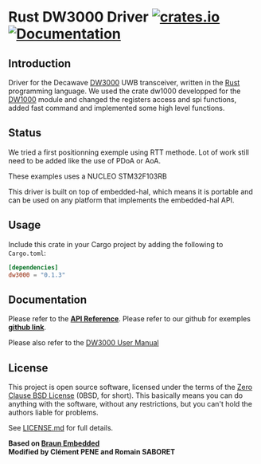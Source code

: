 # Rust DW3000 Driver [![crates.io](https://img.shields.io/crates/v/dw3000.svg)](https://crates.io/crates/dw3000) [![Documentation](https://docs.rs/dw3000/badge.svg)](https://docs.rs/dw3000)
## Introduction

Driver for the Decawave [DW3000] UWB transceiver, written in the [Rust] programming language. We used the crate dw1000 developped for the [DW1000] module and changed the registers access and spi functions, added fast command and implemented some high level functions.

[DW3000]: https://www.decawave.com/product/decawave-dw3000-ic/
[Rust]: https://www.rust-lang.org/
[DW1000]: https://crates.io/crates/dw1000


## Status

We tried a first positionning exemple using RTT methode. Lot of work still need to be added like the use of PDoA or AoA.

These examples uses a NUCLEO STM32F103RB

This driver is built on top of embedded-hal, which means it is portable and can be used on any platform that implements the embedded-hal API.


## Usage

Include this crate in your Cargo project by adding the following to `Cargo.toml`:
```toml
[dependencies]
dw3000 = "0.1.3"
```


## Documentation

Please refer to the **[API Reference]**.
Please refer to our github for exemples **[github link]**.

Please also refer to the [DW3000 User Manual] 

[API Reference]: https://docs.rs/dw3000
[DW3000 User Manual]: https://www.decawave.com/wp-content/uploads/2021/05/DW3000-User-Manual-1.pdf#page=110&zoom=100,68,106
[github link]: https://github.com/SII-Public-Research/dw3000

## License

This project is open source software, licensed under the terms of the [Zero Clause BSD License][] (0BSD, for short). This basically means you can do anything with the software, without any restrictions, but you can't hold the authors liable for problems.

See [LICENSE.md] for full details.

[Zero Clause BSD License]: https://opensource.org/licenses/0BSD
[LICENSE.md]: LICENSE.md


**Based on [Braun Embedded](https://braun-embedded.com/)** <br />
**Modified by Clément PENE and Romain SABORET** <br />
